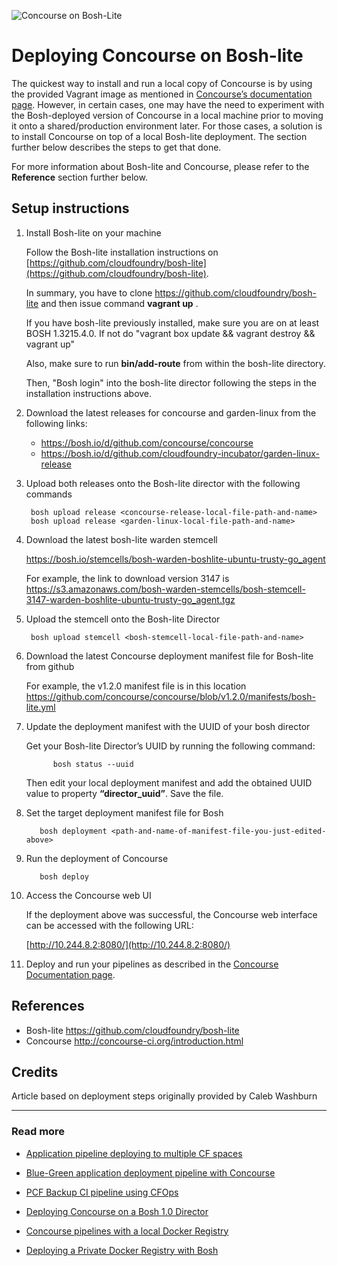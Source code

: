 ![Concourse on Bosh-Lite](https://raw.githubusercontent.com/pivotalservices/concourse-pipeline-samples/master/common/images/concourse-and-bosh-lite.jpg)

# Deploying Concourse on Bosh-lite

The quickest way to install and run a local copy of Concourse is by using the provided Vagrant image as mentioned in [Concourse’s documentation page](http://concourse-ci.org/vagrant.html). However, in certain cases, one may have the need to experiment with the Bosh-deployed version of Concourse in a local machine prior to moving it onto a shared/production environment later. For those cases, a solution is to install Concourse on top of a local Bosh-lite deployment. The section further below describes the steps to get that done.

For more information about Bosh-lite and Concourse, please refer to the **Reference** section further below.

## Setup instructions

1. Install Bosh-lite on your machine

    Follow the Bosh-lite installation instructions on [https://github.com/cloudfoundry/bosh-lite](https://github.com/cloudfoundry/bosh-lite).

    In summary, you have to clone https://github.com/cloudfoundry/bosh-lite  and then issue command __vagrant up__ .

    If you have bosh-lite previously installed, make sure you are on at least BOSH 1.3215.4.0. If not do "vagrant box update && vagrant destroy && vagrant up"

    Also, make sure to run  **bin/add-route** from within the bosh-lite directory.

    Then, "Bosh login" into the bosh-lite director following the steps in the installation instructions above.

2. Download the latest releases for concourse and garden-linux from the following links:

    - https://bosh.io/d/github.com/concourse/concourse
    - https://bosh.io/d/github.com/cloudfoundry-incubator/garden-linux-release

3. Upload both releases onto the Bosh-lite director with the following commands

        bosh upload release <concourse-release-local-file-path-and-name>
        bosh upload release <garden-linux-local-file-path-and-name>

4. Download the latest bosh-lite warden stemcell

    https://bosh.io/stemcells/bosh-warden-boshlite-ubuntu-trusty-go_agent

    For example, the link to download version 3147 is https://s3.amazonaws.com/bosh-warden-stemcells/bosh-stemcell-3147-warden-boshlite-ubuntu-trusty-go_agent.tgz

5. Upload the stemcell onto the Bosh-lite Director

        bosh upload stemcell <bosh-stemcell-local-file-path-and-name>

6. Download the latest Concourse deployment manifest file for Bosh-lite from github

     For example, the v1.2.0 manifest file is in this location
     https://github.com/concourse/concourse/blob/v1.2.0/manifests/bosh-lite.yml

7. Update the deployment manifest with the UUID of your bosh director

   Get your Bosh-lite Director’s UUID by running the following command:

             bosh status --uuid

   Then edit your local deployment manifest and add the obtained UUID value to property **“director_uuid”**. Save the file.

8. Set the target deployment manifest file for Bosh

          bosh deployment <path-and-name-of-manifest-file-you-just-edited-above>

9. Run the deployment of Concourse

          bosh deploy

10. Access the Concourse web UI

    If the deployment above was successful, the Concourse web interface can be accessed with the following URL:

       [http://10.244.8.2:8080/](http://10.244.8.2:8080/)

11. Deploy and run your pipelines as described in the [Concourse Documentation page](http://concourse-ci.org/fly-cli.html).


## References
- Bosh-lite https://github.com/cloudfoundry/bosh-lite
- Concourse http://concourse-ci.org/introduction.html

## Credits
Article based on deployment steps originally provided by Caleb Washburn

---

### Read more

- [Application pipeline deploying to multiple CF spaces](https://github.com/pivotalservices/sample-app-pipeline)

- [Blue-Green application deployment pipeline with Concourse](https://github.com/pivotalservices/concourse-pipeline-samples/tree/master/blue-green-app-deployment)

- [PCF Backup CI pipeline using CFOps](https://github.com/pivotalservices/concourse-pipeline-samples/tree/master/pcf-cfops-backup)

- [Deploying Concourse on a Bosh 1.0 Director](https://github.com/pivotalservices/concourse-pipeline-samples/tree/master/concourse-on-bosh-1.0)

- [Concourse pipelines with a local Docker Registry](https://github.com/pivotalservices/concourse-pipeline-samples/tree/master/private-docker-registry)

- [Deploying a Private Docker Registry with Bosh](https://github.com/pivotalservices/concourse-pipeline-samples/tree/master/private-docker-registry/docker-registry-release)
